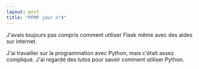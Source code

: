 ```yaml
---
layout: post
title: "PFMP jour n°4"
---
```


J'avais toujours pas compris comment utiliser Flask
même avec des aides sur internet.

J'ai travailler sur la programmation avec Python, mais c'était assez compliqué.
J'ai regardé des tutos pour savoir comment utiliser Python.

